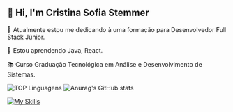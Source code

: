 ## 👋 Hi, I'm Cristina Sofia Stemmer

🔭 Atualmente estou me dedicando à uma formação para Desenvolvedor Full Stack Júnior.

🌱 Estou aprendendo Java, React.

📚 Curso Graduação Tecnológica em Análise e Desenvolvimento de Sistemas.

![TOP Linguagens](https://github-readme-stats.vercel.app/api/top-langs/?username=cristinasstemmer&layout=compact&theme=dracula)
![Anurag's GitHub stats](https://github-readme-stats.vercel.app/api?username=cristinasstemmer&show_icons=true&theme=radical)

[![My Skills](https://skillicons.dev/icons?i=java,js,ts,nodejs,html,css&perline=6)](https://skillicons.dev)


